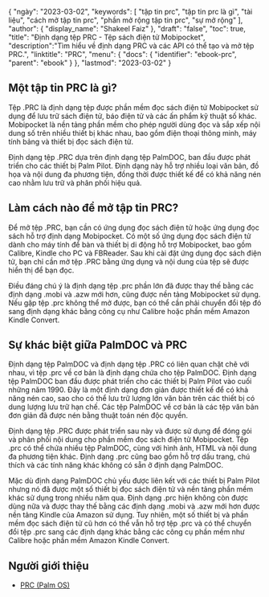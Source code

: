 {
"ngày": "2023-03-02",
  "keywords": [
"tập tin prc",
"tập tin prc là gì",
"tài liệu",
"cách mở tập tin prc",
"phần mở rộng tập tin prc",
"sự mở rộng"
],
  "author": {
"display_name": "Shakeel Faiz"
},
"draft": "false",
"toc": true,
"title": "Định dạng tệp PRC - Tệp sách điện tử Mobipocket",
  "description":"Tìm hiểu về định dạng PRC và các API có thể tạo và mở tệp PRC.",
  "linktitle": "PRC",
  "menu": {
    "docs": {
      "identifier": "ebook-prc",
      "parent": "ebook"
}
},
"lastmod": "2023-03-02"
}

## Một tập tin PRC là gì?

Tệp .PRC là định dạng tệp được phần mềm đọc sách điện tử Mobipocket sử dụng để lưu trữ sách điện tử, báo điện tử và các ấn phẩm kỹ thuật số khác. Mobipocket là nền tảng phần mềm cho phép người dùng đọc và sắp xếp nội dung số trên nhiều thiết bị khác nhau, bao gồm điện thoại thông minh, máy tính bảng và thiết bị đọc sách điện tử.

Định dạng tệp .PRC dựa trên định dạng tệp PalmDOC, ban đầu được phát triển cho các thiết bị Palm Pilot. Định dạng này hỗ trợ nhiều loại văn bản, đồ họa và nội dung đa phương tiện, đồng thời được thiết kế để có khả năng nén cao nhằm lưu trữ và phân phối hiệu quả.

## Làm cách nào để mở tập tin PRC?

Để mở tệp .PRC, bạn cần có ứng dụng đọc sách điện tử hoặc ứng dụng đọc sách hỗ trợ định dạng Mobipocket. Có một số ứng dụng đọc sách điện tử dành cho máy tính để bàn và thiết bị di động hỗ trợ Mobipocket, bao gồm Calibre, Kindle cho PC và FBReader. Sau khi cài đặt ứng dụng đọc sách điện tử, bạn chỉ cần mở tệp .PRC bằng ứng dụng và nội dung của tệp sẽ được hiển thị để bạn đọc.

Điều đáng chú ý là định dạng tệp .prc phần lớn đã được thay thế bằng các định dạng .mobi và .azw mới hơn, cũng được nền tảng Mobipocket sử dụng. Nếu gặp tệp .prc không thể mở được, bạn có thể cần phải chuyển đổi tệp đó sang định dạng khác bằng công cụ như Calibre hoặc phần mềm Amazon Kindle Convert.

## Sự khác biệt giữa PalmDOC và PRC

Định dạng tệp PalmDOC và định dạng tệp .PRC có liên quan chặt chẽ với nhau, vì tệp .prc về cơ bản là định dạng chứa cho tệp PalmDOC. Định dạng tệp PalmDOC ban đầu được phát triển cho các thiết bị Palm Pilot vào cuối những năm 1990. Đây là một định dạng đơn giản được thiết kế để có khả năng nén cao, sao cho có thể lưu trữ lượng lớn văn bản trên các thiết bị có dung lượng lưu trữ hạn chế. Các tệp PalmDOC về cơ bản là các tệp văn bản đơn giản đã được nén bằng thuật toán nén độc quyền.

Định dạng tệp .PRC được phát triển sau này và được sử dụng để đóng gói và phân phối nội dung cho phần mềm đọc sách điện tử Mobipocket. Tệp .prc có thể chứa nhiều tệp PalmDOC, cùng với hình ảnh, HTML và nội dung đa phương tiện khác. Định dạng .prc cũng bao gồm hỗ trợ dấu trang, chú thích và các tính năng khác không có sẵn ở định dạng PalmDOC.

Mặc dù định dạng PalmDOC chủ yếu được liên kết với các thiết bị Palm Pilot nhưng nó đã được một số thiết bị đọc sách điện tử và nền tảng phần mềm khác sử dụng trong nhiều năm qua. Định dạng .prc hiện không còn được dùng nữa và được thay thế bằng các định dạng .mobi và .azw mới hơn được nền tảng Kindle của Amazon sử dụng. Tuy nhiên, một số thiết bị và phần mềm đọc sách điện tử cũ hơn có thể vẫn hỗ trợ tệp .prc và có thể chuyển đổi tệp .prc sang các định dạng khác bằng các công cụ phần mềm như Calibre hoặc phần mềm Amazon Kindle Convert.

## Người giới thiệu
* [PRC (Palm OS)](https://en.wikipedia.org/wiki/PRC_(Palm_OS))


